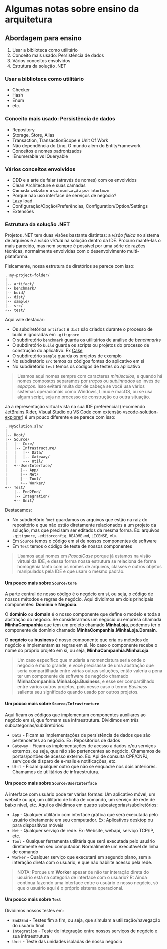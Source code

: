Algumas notas sobre ensino da arquitetura
=========================================

## Abordagem para ensino

1. Usar a biblioteca como utilitário
2. Conceito mais usado: Persistência de dados
3. Vários conceitos envolvidos
4. Estrutura da solução .NET

### Usar a biblioteca como utilitário

- Checker
- Hash
- Enum
- etc.

### Conceito mais usado: Persistência de dados

- Repository
- Storage, Store, Alias
- Transaction, TransactionScope e Unit Of Work
- Não dependência do Linq. O mundo além do EntityFramework
- Conceitos e nomes padronizados
- IEnumerable vs IQueryable

### Vários conceitos envolvidos

- DDD e a arte de falar (através de nomes) com os envolvidos
- Clean Architecture e suas camadas
- Camada cebola e a comunicação por interface
- Porque não uso interface de serviços de negócio?
- Lazy load
- Configuração/Opção/Preferências, Configuration/Option/Settings
- Extensões

### Estrutura da solução .NET

Projetos .NET tem duas visões bastante distintas: a _visão física_ no sistema de arquivos e a _visão virtual_ na
solução dentro da IDE. Procuro mantê-las o mais parecido, mas nem sempre é possível por uma série de
razões técnicas, normalmente envolvidas com o desenvolvimento multi-plataforma.

Fisicamente, nossa estrutura de diretórios se parece com isso:
```
. my-project-folder/
|
|-- artifact/
|-- benchmark/
|-- buid/
|-- dist/
|-- sample/
|-- src/
+-- test/
```

Aqui vale destacar:

* Os subdiretórios `artifact` e `dist` são criados durante o processo de build e ignoradas em `.gitignore`
* O subdiretório `benchmark` guarda os utilitários de análise de _benchmarks_
* O subdiretório `build` guarda os scripts ou projetos do processo de construção do aplicativo. Ex [Cake](https://cakebuild.net)
* O subdiretório `sample` guarda os projetos de exemplo
* No subdiretório `src` temos os códigos fontes do aplicativo em si
* No subdiretório `test` temos os códigos de testes do aplicativo

> Usamos aqui nomes sempre com caracteres *minúsculos*, e quando há nomes compostos separamos por 
> *traços* ou *sublinhados* ao invés de *espaços*. Isso evitará muita dor de cabeça se você usa vários sistemas operacionais
> como Windows, Linux e macOS, ou se usa algum script, seja no processo de construção ou outra situação.

Já a representação virtual vista na sua IDE preferencial (recomendo [JetBrains Rider](https://www.jetbrains.com/rider), [Visual Studio](https://visualstudio.com) ou [VS Code](https://code.visualstudio.com) com extensão [vscode-solution-explorer](https://github.com/fernandoescolar/vscode-solution-explorer)) é um pouco diferente e se parece com isso:
```
. MySolution.sln/
|
|-- Root/
|-- Source/
|   |-- Core/
|   |-- Infrastructure/
|   |   |-- Data/
|   |   |-- Gateway/
|   |   +-- Util/
|   +--UserInterface/
|      |-- App/
|      |-- Net/
|      |-- Tool/
|      +-- Worker/
+-- Test/
    |-- End2End/
    |-- Integration/
    +-- Unit/
```

Destacamos:

* No subdiretório `Root` guardamos os arquivos que estão na raiz do repositório e que não estão diretamente
  relacionados a um projeto da solução, mas que precisam ser editados da mesma forma.
  Ex: arquivos `.gitignore`, `.editorconfig`, `README.md`, `LICENSE`, etc.
* Em `Source` temos o código em si de nossos componentes de software
* Em `Test` temos o código de teste de nossos componentes

> Usamos aqui nomes em *PascalCase* porque já estamos na visão virtual da IDE, e dessa forma nossa estrutura
> se relaciona de forma homogênia tanto com os nomes de arquivos, classes e outros objetos manipulados pela IDE
> e que usam o mesmo padrão.
 
#### Um pouco mais sobre `Source/Core`

A parte central de nosso código é o negócio em si, ou seja, o código de nossos métodos e regras de negócio.
Aqui dividimos em dois principais componentes: **Domínio** e **Negócio**.

O **domínio** ou **domain** é o nosso componente que define o modelo e toda a abstração do negócio.
Se considerarmos um negócio ou empresa chamada **MinhaCompanhia** que tem um projeto chamado **MinhaLoja**,
podemos ter o componente de domínio chamado **MinhaCompanhia.MinhaLoja.Domain**.

O **negócio** ou **business** é nosso componente que cria os métodos de negócio e implementam as regras
em si. No caso o componente recebe o nome do próprio projeto em si, ou seja, **MinhaCompanhia.MinhaLoja**.

> Um caso específico que mudaria a nomenclatura seria onde o negócio é muito grande, e você precisasse
> de uma abstração que seria compartilhada entre várias outras soluções, então valeria a pena ter um 
> componente de software de negócio chamado **MinhaCompanhia.MinhaLoja.Business**, e esse ser compartilhado
> entre vários outros projetos, pois nesse caso o termo *Business* salienta seu significado quando usado
> por outros projetos.

#### Um pouco mais sobre `Source/Infrastructure`

Aqui ficam os códigos que implementam componentes auxiliares ao negócio em si, que formam sua infraestrutura.
Dividimos em três subcategorias/subdiretórios:

* `Data` - Ficam as implementações de persistência de dados que são pertencentes ao negócio.
  Ex: Repositórios de dados
* `Gateway` - Ficam as implementações de acesso a dados e/ou serviços externos, ou seja,
  que não são pertencentes ao negócio. Chamamos de portas/portões de acesso externo.
  Ex: Api de consulta CPF/CNPJ, serviços de disparo de e-mails e notificações, etc.
* `Util` - Ficam qualquer outro que não se enquadre nos dois anteriores. Chamamos de utilitários de
  infraestrutura.

#### Um pouco mais sobre `Source/UserInterface`

A interface com usuário pode ter várias formas: Um aplicativo móvel, um website ou api, um utilitário de linha
de comando, um serviço de rede de baixo nível, etc.
Aqui os dividimos em quatro subcategorias/subdiretórios:

* `App` - Qualquer utilitário com interface gráfica que será executada pelo usuário diretamente em seu
  computador. Ex: Aplicativos desktop ou para dispositivos móveis
* `Net` - Qualquer serviço de rede. Ex: Website, webapi, serviço TCP/IP, etc.
* `Tool` - Qualquer ferramenta utilitária que será executada pelo usuário diretamente em seu computador.
  Normalmente um executável de linha de comando
* `Worker` - Qualquer serviço que executará em segundo plano, sem a interação direta com o usuário, e
  que não habilite acesso pela rede.
  
> NOTA: Porque um **Worker** apesar de não ter interação direta do usuário está na categoria de
> interface com o usuário? R: Ainda continua fazendo uma interface entre o usuário e nosso negócio, só que
> o usuário aqui é o próprio sistema operacional.

#### Um pouco mais sobre `Test`

Dividimos nossos testes em:

* `End2End` - Testes fim a fim, ou seja, que simulam a utilização/navegação do usuário final
* `Integration` - Teste de integração entre nossos serviços de negócio e sua infraestrutura
* `Unit` - Teste das unidades isoladas de nosso negócio
